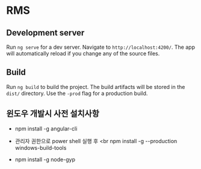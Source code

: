 # RMS

## Development server
Run `ng serve` for a dev server. Navigate to `http://localhost:4200/`. The app will automatically reload if you change any of the source files.

## Build
Run `ng build` to build the project. The build artifacts will be stored in the `dist/` directory. Use the `-prod` flag for a production build.

## 윈도우 개발시 사전 설치사항
* npm install -g angular-cli

* 관리자 권한으로 power shell 실행 후 <br
  npm install -g --production windows-build-tools

* npm install -g node-gyp